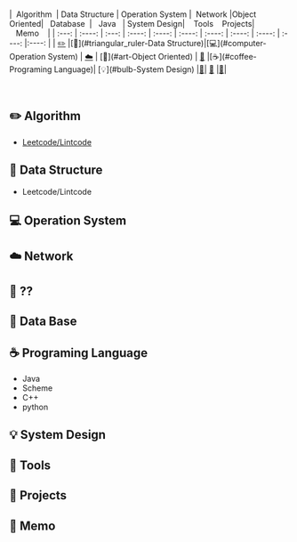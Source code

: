 



<br>

| &nbsp;Algorithm&nbsp; | Data Structure | Operation System | &nbsp;Network&nbsp;|Object Oriented| &nbsp;&nbsp;Database&nbsp;&nbsp;|&nbsp;&nbsp;&nbsp;Java&nbsp;&nbsp;&nbsp;| System Design| &nbsp;&nbsp;&nbsp;Tools&nbsp;&nbsp;&nbsp; Projects| &nbsp;&nbsp;&nbsp;Memo&nbsp;&nbsp;&nbsp; |
| :---: | :----: | :---: | :----: | :----: | :----: | :----: | :----: | :----: | :----: |:----: |
| [:pencil2:](#pencil2-Algorithm) |[:triangular_ruler:](#triangular_ruler-Data Structure)|[:computer:](#computer-Operation System) | [:cloud:](#cloud-Network) | [:art:](#art-Object Oriented) | [:floppy_disk:](#floppy_disk-Database) |[:coffee:](#coffee-Programing Language)| [:bulb:](#bulb-System Design) |[:wrench:](#wrench-Tools)| [:watermelon:](#watermelon-Projects) |[:memo:](#memo-Memo)|



<br>

## :pencil2: Algorithm

- [Leetcode/Lintcode](https://github.com/CyC2018/CS-Notes/blob/master/notes/Leetcode%20题解%20-%20目录.md)

## :triangular_ruler: Data Structure
- Leetcode/Lintcode


## :computer: Operation System



## :cloud: Network


## :art: ??


## :floppy_disk: Data Base



## :coffee: Programing Language

- Java
- Scheme
- C++
- python


## :bulb: System Design


## :wrench: Tools


## :watermelon: Projects


## :memo: Memo






